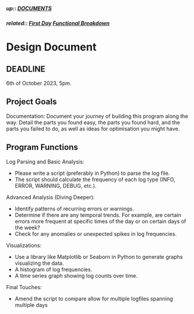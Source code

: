 ##### up:: [DOCUMENTS](../mocs/documents.md)

##### related:: [First Day](../days/28Sept2023.md) [Functional Breakdown](./functional_breakdown.md)

# Design Document

## DEADLINE

6th of October 2023, 5pm.

## Project Goals

Documentation:
Document your journey of building this program along the way. 
Detail the parts you found easy, the parts you found hard, and the parts you failed to do, as well as ideas for optimisation you might have.

## Program Functions

Log Parsing and Basic Analysis:

- Please write a script (preferably in Python) to parse the log file.
- The script should calculate the frequency of each log type (INFO, ERROR, WARNING, DEBUG, etc.).

Advanced Analysis (Diving Deeper):

- Identify patterns of recurring errors or warnings.
- Determine if there are any temporal trends. For example, are certain errors more frequent at specific times of the day or on certain days of the week?
- Check for any anomalies or unexpected spikes in log frequencies.

Visualizations:

- Use a library like Matplotlib or Seaborn in Python to generate graphs visualizing the data.
- A histogram of log frequencies.
- A time series graph showing log counts over time.

Final Touches:

- Amend the script to compare allow for multiple logfiles spanning multiple days